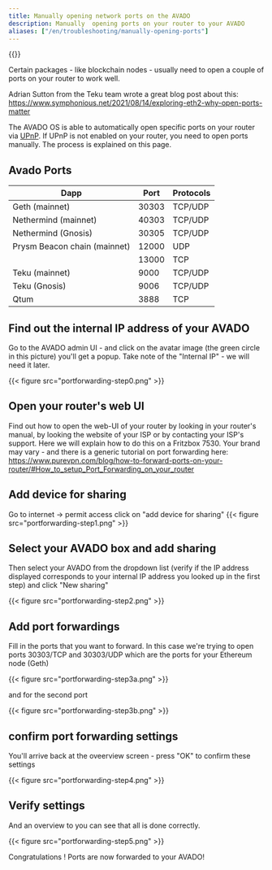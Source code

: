 ```yaml
---
title: Manually opening network ports on the AVADO
description: Manually  opening ports on your router to your AVADO
aliases: ["/en/troubleshooting/manually-opening-ports"]
---
```


{{<toc>}}

Certain packages - like blockchain nodes - usually need to open a couple of ports on your router to work well. 

Adrian Sutton from the Teku team wrote a great blog post about this: <https://www.symphonious.net/2021/08/14/exploring-eth2-why-open-ports-matter>

The AVADO OS is able to automatically open specific ports on your router via [UPnP](https://en.wikipedia.org/wiki/Universal_Plug_and_Play).
If UPnP is not enabled on your router, you need to open ports manually. The process is explained on this page.

## Avado Ports

| Dapp                   | Port     | Protocols |
|------------------------|----------|-----------|
| Geth (mainnet)         | 30303    | TCP/UDP   |
| Nethermind (mainnet)   | 40303    | TCP/UDP   |
| Nethermind (Gnosis)    | 30305    | TCP/UDP   |
| Prysm Beacon chain (mainnet)        | 12000    | UDP       |
|                        | 13000    | TCP       |
| Teku (mainnet)         | 9000     | TCP/UDP   |
| Teku (Gnosis)          | 9006     | TCP/UDP   |
| Qtum                   | 3888     | TCP       |


## Find out the internal IP address of your AVADO

Go to the AVADO admin UI - and click on the avatar image (the green circle in this picture) you'll get a popup. Take note of the "Internal IP" - we will need it later.

 {{< figure src="portforwarding-step0.png" >}}

## Open your router's web UI

Find out how to open the web-UI of your router by looking in your router's manual, by looking the website of your ISP or by contacting your ISP's  support. Here we will explain  how to do  this on a Fritzbox 7530. Your brand may vary - and there is a generic tutorial on port forwarding here: https://www.purevpn.com/blog/how-to-forward-ports-on-your-router/#How_to_setup_Port_Forwarding_on_your_router 

## Add device for sharing
Go to internet -> permit access
click on "add device for sharing"
 {{< figure src="portforwarding-step1.png" >}}

## Select your AVADO box and add sharing

Then select your AVADO from the dropdown list (verify if the IP address displayed corresponds to your internal IP address you looked up in the first step) and click "New sharing"

 {{< figure src="portforwarding-step2.png" >}}

## Add port forwardings

Fill in the ports that you  want to forward. In this case we're trying to open ports 30303/TCP and 30303/UDP which are the ports for your Ethereum node (Geth)

 {{< figure src="portforwarding-step3a.png" >}}

and for the second port

 {{< figure src="portforwarding-step3b.png" >}}

## confirm port forwarding settings

You'll arrive back at the oveerview screen - press "OK" to confirm these settings

 {{< figure src="portforwarding-step4.png" >}}

## Verify settings

And an overview to you can see that all is done correctly.

 {{< figure src="portforwarding-step5.png" >}}

Congratulations ! Ports are now forwarded to your AVADO!